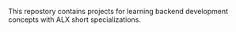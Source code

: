 This repostory contains projects for learning backend development concepts with ALX short specializations.

